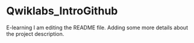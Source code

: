 # Qwiklabs_IntroGithub
E-learning
I am editing the README file. Adding some more details about the project description.
